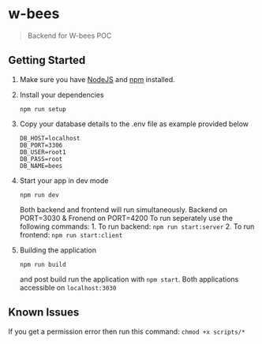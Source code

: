 # w-bees

> Backend for W-bees POC


## Getting Started

1. Make sure you have [NodeJS](https://nodejs.org/) and [npm](https://www.npmjs.com/) installed.
2. Install your dependencies

    ```
    npm run setup
    ```

3. Copy your database details to the .env file as example provided below
    ```
    DB_HOST=localhost
    DB_PORT=3306    
    DB_USER=root1
    DB_PASS=root
    DB_NAME=bees
    ```
4. Start your app in dev mode

    ```
    npm run dev
    ```
    Both backend and frontend will run simultaneously. Backend on PORT=3030 & Fronend on PORT=4200
    To run seperately use the following commands:
        1. To run backend: `npm run start:server`
        2. To run frontend: `npm run start:client`

5. Building the application
    ```
    npm run build
    ```
    and post build run the application with `npm start`. Both applications accessible on `localhost:3030`

## Known Issues

If you get a permission error then run this command:
    ```
    chmod +x scripts/*
    ```